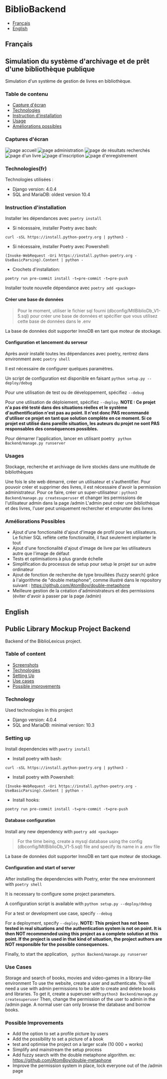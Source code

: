 # BiblioBackend

* [Français](#franais)
* [English](#english)

## Français

## Simulation du système d'archivage et de prêt d'une bibliothèque publique

Simulation d'un système de gestion de livres en bibliothèque.

### Table de contenu

* [Capture d'écran](#captures-dcran)
* [Technologies](#technologies(fr))
* [Instruction d'installation](#instruction-dinstallation)
* [Usage](#Usages)
* [Améliorations possibles](#amliorations-possibles)

### Captures d'écran

![page accueil](https://github.com/BiblioLexicus/BiblioBackend/blob/assets/assets/frontPageBiblioLexicus.png)
![page administration](https://github.com/BiblioLexicus/BiblioBackend/blob/assets/assets/AdministrationPageBiblioLexicus.png)
![page de résultats recherchés](https://github.com/BiblioLexicus/BiblioBackend/blob/assets/assets/ResultsPage.png)
![page d'un livre](https://github.com/BiblioLexicus/BiblioBackend/blob/assets/assets/BookPageBiblioLexicus.png)
![page d'inscription](https://github.com/BiblioLexicus/BiblioBackend/blob/assets/assets/signupPageBiblioLexicus.png)
![page d'enregistrement](https://github.com/BiblioLexicus/BiblioBackend/blob/assets/assets/LoginPageBiblioLexicus.png)

### Technologies(fr)

Technologies utilisées :

* Django version: 4.0.4
* SQL and MariaDB: oldest version 10.4

### Instruction d'installation

Installer les dépendances avec `poetry install`

- Si nécessaire, installer Poetry avec bash:

```
curl -sSL https://install.python-poetry.org | python3 -
```

- Si nécessaire, installer Poetry avec Powershell:

```
(Invoke-WebRequest -Uri https://install.python-poetry.org -UseBasicParsing).Content | python -
```

- Crochets d'installation:

```
poetry run pre-commit install -t=pre-commit -t=pre-push
```

Installer toute nouvelle dépendance avec `poetry add <package>`

#### Créer une base de données

> Pour le moment, utiliser le fichier sql fourni (dbconfig/MtlBiblioDb_V1-5.sql) pour créer une base de données et spécifier que vous utilisez cette
> base de données dans le .env

La base de données doit supporter InnoDB en tant que moteur de stockage.

#### Configuration et lancement du serveur

Après avoir installé toutes les dépendances avec poetry, rentrez dans environment avec `poetry shell`

Il est nécessaire de configurer quelques paramètres. 

Un script de configuration est disponible en faisant `python setup.py --deploy/debug`

Pour une utilisation de test ou de développement, spécifiez `--debug`

Pour une utilisation de déploiement, spécifiez `--deploy`. 
**NOTE : Ce projet n'a pas été testé dans des situations réelles et le système d'authentification n'est pas au point. 
Il n'est donc PAS recommandé d'utiliser ce projet en tant que solution complète en ce moment. Si ce projet est utilisé dans pareille 
situation, les auteurs du projet ne sont PAS responsables des conséquences possibles.**

Pour démarrer l'application, lancer en utilisant poetry
``` python Backend/manage.py runserver```

### Usages

Stockage, recherche et archivage de livre stockés dans une multitude de bibliothèques

Une fois le site web démarré, créer un utilisateur et s'authentifier. Pour pouvoir créer et supprimer des livres, il est
nécessaire d'avoir la permission administrateur.
Pour ce faire, créer un super-utilisateur : `python3 Backend/manage.py createsuperuser` et changer les permissions de
l'utilisateur admin dans la page /admin
L'admin peut créer une bibliothèque et des livres, l'user peut uniquement rechercher et emprunter des livres

### Améliorations Possibles

- Ajout d'une fonctionalité d'ajout d'image de profil pour les utilisateurs. Le fichier SQL reflète cette fonctionalité,
  il faut seulement implanter le tout
- Ajout d'une fonctionalité d'ajout d'image de livre par les utilisateurs autre que l'image de défaut
- Tests et optimisations à plus grande échelle
- Simplification du processus de setup pour setup le projet sur un autre ordinateur
- Ajout de fonction de recherche de type brouillées (fuzzy search) grâce à l'algorithme de "double metaphone", comme
  illustré dans le repository suivant : https://github.com/AtomBoy/double-metaphone
- Meilleure gestion de la création d'administrateurs et des permissions (éviter d'avoir à passer par la page /admin)

## English

## Public Library Mockup Project Backend

Backend of the BiblioLexicus project.

### Table of content

* [Screenshots](#captures-dcran)
* [Technologies](#Technology)
* [Setting Up](#Setting-up)
* [Use cases](#use-cases)
* [Possible improvements](#possible-improvements)

### Technology

Used technologies in this project

* Django version: 4.0.4
* SQL and MariaDB: minimal version: 10.3

### Setting up

Install dependencies with `poetry install`

- Install poetry with bash:

```
curl -sSL https://install.python-poetry.org | python3 -
```

- Install poetry with Powershell:

```
(Invoke-WebRequest -Uri https://install.python-poetry.org -UseBasicParsing).Content | python -
```

- Install hooks:

```
poetry run pre-commit install -t=pre-commit -t=pre-push
```

#### Database configuration

Install any new dependency with `poetry add <package>`
> For the time being, create a mysql database using the config (dbconfig/MtlBiblioDb_V1-5.sql) file and specify its name in a .env file

La base de données doit supporter InnoDB en tant que moteur de stockage.

#### Configuration and start of server

After installing the dependencies with Poetry, enter the new environment with `poetry shell`

It is necessary to configure some project parameters.

A configuration script is available with `python setup.py --deploy/debug`

For a test or development use case, specify `--debug`

For a deployment, specify `--deploy`. 
**NOTE: This project has not been tested in real situations and the authentication system is not on point. 
It is then NOT recommended using this project as a complete solution at this point. If the project is used in that kind
of situation, the project authors are NOT responsible for the possible consequences.**

Finally, to start the application,
``` python Backend/manage.py runserver```

### Use Cases

Storage and search of books, movies and video-games in a library-like environment
To use the website, create a user and authenticate. You will need a use with admin permissions to be able to create and
delete books and libraries. To get it, create a superuser with:`python3 Backend/manage.py createsuperuser`
Then, change the permission of the user to admin in the /admin page. A normal user can only browse the database and
borrow books.

### Possible Improvements

- Add the option to set a profile picture by users
- Add the possibility to set a picture of a book
- test and optimise the project on a larger scale (10 000 + works)
- Simplify and mainstream the setup process
- Add fuzzy search with the double metaphone algorithm. ex: <https://github.com/AtomBoy/double-metaphone>
- Improve the permission system in place, lock everyone out of the /admin page
